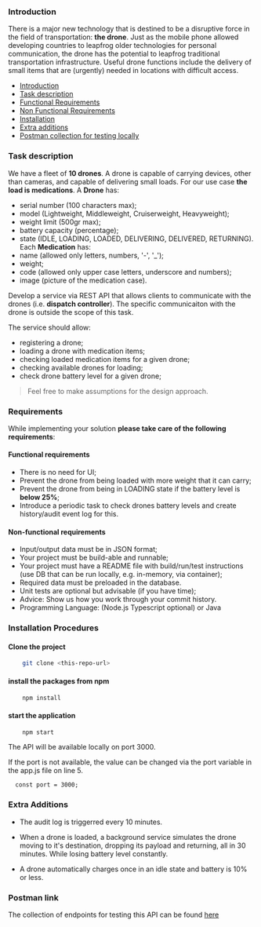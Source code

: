 ### Introduction
There is a major new technology that is destined to be a disruptive force in the field of
transportation: **the drone**. Just as the mobile phone allowed developing countries to
leapfrog older technologies for personal communication, the drone has the potential to
leapfrog traditional transportation infrastructure.
Useful drone functions include the delivery of small items that are (urgently) needed in
locations with difficult access.

- [Introduction](#introduction)
- [Task description](#task-description)
- [Functional Requirements](#functional-requirements)
- [Non Functional Requirements](#non-functional-requirements)
- [Installation](#installation-procedures)
- [Extra additions](#extra-additions)
- [Postman collection for testing locally](#postman-link)

### Task description
We have a fleet of **10 drones**. A drone is capable of carrying devices, other than
cameras, and capable of delivering small loads. For our use case **the load is
medications**.
A **Drone** has:
- serial number (100 characters max);
- model (Lightweight, Middleweight, Cruiserweight, Heavyweight);
- weight limit (500gr max);
- battery capacity (percentage);
- state (IDLE, LOADING, LOADED, DELIVERING, DELIVERED, RETURNING).
Each **Medication** has:
- name (allowed only letters, numbers, '-', '_');
- weight;
- code (allowed only upper case letters, underscore and numbers);
- image (picture of the medication case).

Develop a service via REST API that allows clients to communicate with the drones (i.e.
**dispatch controller**). The specific communicaiton with the drone is outside the scope
of this task.

The service should allow:
- registering a drone;
- loading a drone with medication items;
- checking loaded medication items for a given drone;
- checking available drones for loading;
- check drone battery level for a given drone;
> Feel free to make assumptions for the design approach.

### Requirements
While implementing your solution **please take care of the following requirements**:
#### Functional requirements
- There is no need for UI;
- Prevent the drone from being loaded with more weight that it can carry;
- Prevent the drone from being in LOADING state if the battery level is **below 25%**;
- Introduce a periodic task to check drones battery levels and create history/audit event log for this.

#### Non-functional requirements
- Input/output data must be in JSON format;
- Your project must be build-able and runnable;
- Your project must have a README file with build/run/test instructions (use DB that can
be run locally, e.g. in-memory, via container);
- Required data must be preloaded in the database.
- Unit tests are optional but advisable (if you have time);
- Advice: Show us how you work through your commit history.
- Programming Language: (Node.js Typescript optional) or Java

### Installation Procedures
#### Clone the project
```bash
    git clone <this-repo-url>
```

#### install the packages from npm
```bash
    npm install
```

#### start the application
```bash
    npm start
```
The API will be available locally on port 3000. <br>

If the port is not available, the value can be changed via the port variable in the app.js file on line 5.
```node
  const port = 3000;
```

### Extra Additions
 - The audit log is triggerred every 10 minutes.

 - When a drone is loaded, a background service simulates the drone moving to it's destination, dropping its payload and returning, all in 30 minutes. While losing battery level constantly.

- A drone automatically charges once in an idle state and battery is 10% or less.

### Postman link
The collection of endpoints for testing this API can be found [here](https://documenter.getpostman.com/view/16059391/2s93m63NtQ)